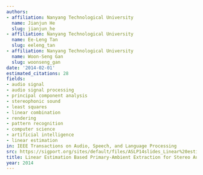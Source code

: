 ```yaml
---
authors:
- affiliation: Nanyang Technological University
  name: Jianjun He
  slug: jianjun_he
- affiliation: Nanyang Technological University
  name: Ee-Leng Tan
  slug: eeleng_tan
- affiliation: Nanyang Technological University
  name: Woon-Seng Gan
  slug: woonseng_gan
date: '2014-02-01'
estimated_citations: 28
fields:
- audio signal
- audio signal processing
- principal component analysis
- stereophonic sound
- least squares
- linear combination
- rendering
- pattern recognition
- computer science
- artificial intelligence
- linear estimation
in: IEEE Transactions on Audio, Speech, and Language Processing
src: https://sigport.org/sites/default/files/ASLP14slides_Linear%20estimation%20based%20primary-ambient%20extraction%20for%20stereo%20audio%20signals-short.pdf
title: Linear Estimation Based Primary-Ambient Extraction for Stereo Audio Signals
year: 2014
---
```

